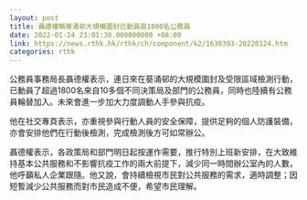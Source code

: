 ```yaml
---
layout: post
title: 聶德權稱葵涌邨大規模圍封已動員逾1800名公務員
date: 2022-01-24 23:01:30.000000000 +08:00
link: https://news.rthk.hk/rthk/ch/component/k2/1630393-20220124.htm
categories: rthk
---
```


公務員事務局長聶德權表示，連日來在葵涌邨的大規模圍封及受限區域檢測行動，已動員了超過1800名來自10多個不同決策局及部門的公務員，同時也陸續有公務員輪替加入。未來會進一步加大力度調動人手參與抗疫。

他在社交專頁表示，亦重視參與行動人員的安全保障，提供足夠的個人防護裝備，亦會安排他們在行動後檢測，完成檢測後方可如常辦公。

聶德權表示，各政策局和部門明日起按運作需要，推行特別上班新安排，在大致維持基本公共服務和不影響抗疫工作的兩大前提下，減少同一時間辦公室內的人數，他呼籲私人企業跟隨。他又說，會持續檢視市民對公共服務的需求，適時調整；因短暫減少公共服務而對市民造成不便，希望市民理解。
